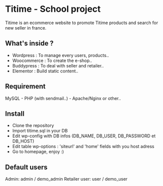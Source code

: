 # Titime - School project
Titime is an ecommerce website to promote Titime products and search for new seller in france.

## What's inside ?
- Wordpress : To manage every users, products..
- Woocommerce : To create the e-shop..
- Buddypress  : To deal with seller and retailer..
- Elementor : Build static content..

## Requirement
MySQL - PHP (with sendmail..) - Apache/Nginx or other..

## Install
- Clone the repository
- Import titime.sql in your DB
- Edit wp-config with DB infos (DB_NAME, DB_USER, DB_PASSWORD et DB_HOST)
- Edit table wp-options : 'siteurl' and 'home' fields with you host adress
- Go to homepage, enjoy :)

## Default users
Admin: admin / demo_admin 
Retailer user: user / demo_user



